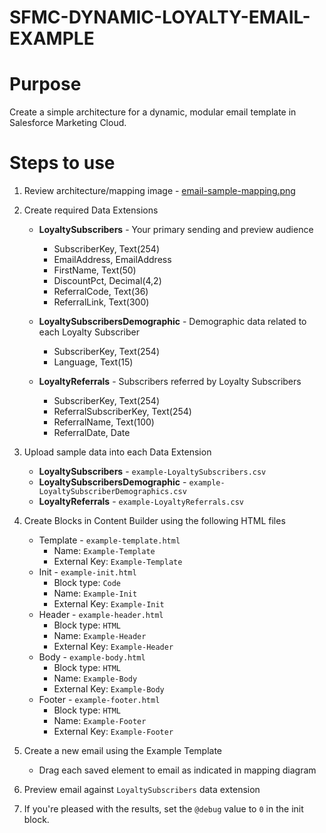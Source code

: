 # SFMC-DYNAMIC-LOYALTY-EMAIL-EXAMPLE

# Purpose

Create a simple architecture for a dynamic, modular email template in Salesforce Marketing Cloud.

# Steps to use

1. Review architecture/mapping image - [email-sample-mapping.png](https://bitbucket.org/wvpv/sfmc-dynamic-loyalty-email-example/raw/3fcdb68894d1c38238f8c7ed581bcdd1fe59027d/email-sample-mapping.png)
2. Create required Data Extensions

    - **LoyaltySubscribers** - Your primary sending and preview audience
        + SubscriberKey, Text(254)
        + EmailAddress, EmailAddress
        + FirstName, Text(50)
        + DiscountPct, Decimal(4,2)
        + ReferralCode, Text(36)
        + ReferralLink, Text(300)


    - **LoyaltySubscribersDemographic** - Demographic data related to each Loyalty Subscriber
        + SubscriberKey, Text(254)
        + Language, Text(15)

    - **LoyaltyReferrals** - Subscribers referred by Loyalty Subscribers
        + SubscriberKey, Text(254)
        + ReferralSubscriberKey, Text(254)
        + ReferralName, Text(100)
        + ReferralDate, Date

3. Upload sample data into each Data Extension

    - **LoyaltySubscribers** - `example-LoyaltySubscribers.csv`
    - **LoyaltySubscribersDemographic** - `example-LoyaltySubscriberDemographics.csv`
    - **LoyaltyReferrals** - `example-LoyaltyReferrals.csv`

4. Create Blocks in Content Builder using the following HTML files

    - Template - `example-template.html`
        + Name: `Example-Template`
        + External Key: `Example-Template`
    - Init - `example-init.html`
        + Block type: `Code`
        + Name: `Example-Init`
        + External Key: `Example-Init`
    - Header - `example-header.html`
        + Block type: `HTML`
        + Name: `Example-Header`
        + External Key: `Example-Header`
    - Body - `example-body.html`
        + Block type: `HTML`
        + Name: `Example-Body`
        + External Key: `Example-Body`
    - Footer - `example-footer.html`
        + Block type: `HTML`
        + Name: `Example-Footer`
        + External Key: `Example-Footer`

5. Create a new email using the Example Template
    - Drag each saved element to email as indicated in mapping diagram
6. Preview email against `LoyaltySubscribers` data extension
7. If you're pleased with the results, set the `@debug` value to `0` in the init block.